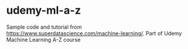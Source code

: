 # udemy-ml-a-z
Sample code and tutorial from https://www.superdatascience.com/machine-learning/. Part of Udemy Machine Learning A-Z course
